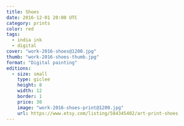 ```yaml
---
title: Shoes
date: 2016-12-01 20:00 UTC
category: prints
color: red
tags:
  - india ink
  - digital
cover: "work-2016-shoes@1200.jpg"
thumb: "work-2016-shoes-thumb.jpg"
format: "Digital painting"
editions:
  - size: small
    type: giclee
    height: 8
    width: 12
    border: 1
    price: 30
    image: "work-2016-shoes-print@1200.jpg"
    url: https://www.etsy.com/listing/584345402/art-print-shoes
---
```

